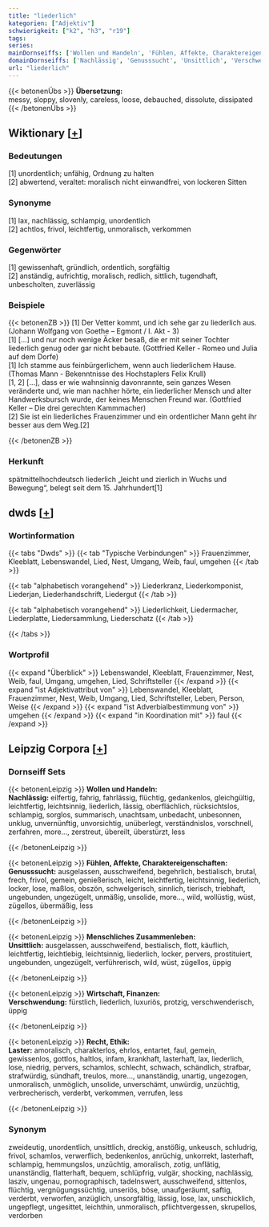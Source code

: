 ```yaml
---
title: "liederlich"
kategorien: ["Adjektiv"]
schwierigkeit: ["k2", "h3", "r19"]
tags:
series:
mainDornseiffs: ['Wollen und Handeln', 'Fühlen, Affekte, Charaktereigenschaften', 'Menschliches Zusammenleben', 'Wirtschaft, Finanzen', 'Recht, Ethik']
domainDornseiffs: ['Nachlässig', 'Genusssucht', 'Unsittlich', 'Verschwendung', 'Laster']
url: "liederlich"
---
```


{{< betonenÜbs >}}
**Übersetzung:**  
messy, sloppy, slovenly, careless, loose, debauched, dissolute, dissipated  
{{< /betonenÜbs >}}

## Wiktionary [[+](https://de.wiktionary.org/wiki/liederlich)]

### Bedeutungen
[1] unordentlich; unfähig, Ordnung zu halten  
[2] abwertend, veraltet: moralisch nicht einwandfrei, von lockeren Sitten  

### Synonyme
[1] lax, nachlässig, schlampig, unordentlich  
[2] achtlos, frivol, leichtfertig, unmoralisch, verkommen  

### Gegenwörter
[1] gewissenhaft, gründlich, ordentlich, sorgfältig  
[2] anständig, aufrichtig, moralisch, redlich, sittlich, tugendhaft, unbescholten, zuverlässig  

### Beispiele
{{< betonenZB >}}
[1] Der Vetter kommt, und ich sehe gar zu liederlich aus. (Johann Wolfgang von Goethe – Egmont / I. Akt - 3)  
[1] […] und nur noch wenige Äcker besaß, die er mit seiner Tochter liederlich genug oder gar nicht bebaute. (Gottfried Keller - Romeo und Julia auf dem Dorfe)  
[1] Ich stamme aus feinbürgerlichem, wenn auch liederlichem Hause. (Thomas Mann - Bekenntnisse des Hochstaplers Felix Krull)  
[1, 2] […], dass er wie wahnsinnig davonrannte, sein ganzes Wesen veränderte und, wie man nachher hörte, ein liederlicher Mensch und alter Handwerksbursch wurde, der keines Menschen Freund war. (Gottfried Keller – Die drei gerechten Kammmacher)  
[2] Sie ist ein liederliches Frauenzimmer und ein ordentlicher Mann geht ihr besser aus dem Weg.[2]  

{{< /betonenZB >}}
### Herkunft
spätmittelhochdeutsch liederlich „leicht und zierlich in Wuchs und Bewegung“, belegt seit dem 15. Jahrhundert[1]  



## dwds [[+](https://www.dwds.de/wb/liederlich)]

### Wortinformation
{{< tabs "Dwds" >}}
{{< tab "Typische Verbindungen" >}}
Frauenzimmer, Kleeblatt, Lebenswandel, Lied, Nest, Umgang, Weib, faul, umgehen
{{< /tab >}}

{{< tab "alphabetisch vorangehend" >}}
Liederkranz, Liederkomponist, Liederjan, Liederhandschrift, Liedergut
{{< /tab >}}

{{< tab "alphabetisch vorangehend" >}}
Liederlichkeit, Liedermacher, Liederplatte, Liedersammlung, Liederschatz
{{< /tab >}}

{{< /tabs >}}

### Wortprofil
{{< expand "Überblick" >}} Lebenswandel, Kleeblatt, Frauenzimmer, Nest, Weib, faul, Umgang, umgehen, Lied, Schriftsteller {{< /expand >}}
{{< expand "ist Adjektivattribut von" >}} Lebenswandel, Kleeblatt, Frauenzimmer, Nest, Weib, Umgang, Lied, Schriftsteller, Leben, Person, Weise {{< /expand >}}
{{< expand "ist Adverbialbestimmung von" >}} umgehen {{< /expand >}}
{{< expand "in Koordination mit" >}} faul {{< /expand >}}

## Leipzig Corpora [[+](https://corpora.uni-leipzig.de/en/res?word=liederlich&corpusId=deu_newscrawl-public_2018)]

### Dornseiff Sets
{{< betonenLeipzig >}}
**Wollen und Handeln:**  
**Nachlässig:** eilfertig, fahrig, fahrlässig, flüchtig, gedankenlos, gleichgültig, leichtfertig, leichtsinnig, liederlich, lässig, oberflächlich, rücksichtslos, schlampig, sorglos, summarisch, unachtsam, unbedacht, unbesonnen, unklug, unvernünftig, unvorsichtig, unüberlegt, verständnislos, vorschnell, zerfahren, more..., zerstreut, übereilt, überstürzt, less  

{{< /betonenLeipzig >}}


{{< betonenLeipzig >}}
**Fühlen, Affekte, Charaktereigenschaften:**  
**Genusssucht:** ausgelassen, ausschweifend, begehrlich, bestialisch, brutal, frech, frivol, gemein, genießerisch, leicht, leichtfertig, leichtsinnig, liederlich, locker, lose, maßlos, obszön, schwelgerisch, sinnlich, tierisch, triebhaft, ungebunden, ungezügelt, unmäßig, unsolide, more..., wild, wollüstig, wüst, zügellos, übermäßig, less  

{{< /betonenLeipzig >}}


{{< betonenLeipzig >}}
**Menschliches Zusammenleben:**  
**Unsittlich:** ausgelassen, ausschweifend, bestialisch, flott, käuflich, leichtfertig, leichtlebig, leichtsinnig, liederlich, locker, pervers, prostituiert, ungebunden, ungezügelt, verführerisch, wild, wüst, zügellos, üppig  

{{< /betonenLeipzig >}}


{{< betonenLeipzig >}}
**Wirtschaft, Finanzen:**  
**Verschwendung:** fürstlich, liederlich, luxuriös, protzig, verschwenderisch, üppig  

{{< /betonenLeipzig >}}


{{< betonenLeipzig >}}
**Recht, Ethik:**  
**Laster:** amoralisch, charakterlos, ehrlos, entartet, faul, gemein, gewissenlos, gottlos, haltlos, infam, krankhaft, lasterhaft, lax, liederlich, lose, niedrig, pervers, schamlos, schlecht, schwach, schändlich, strafbar, strafwürdig, sündhaft, treulos, more..., unanständig, unartig, ungezogen, unmoralisch, unmöglich, unsolide, unverschämt, unwürdig, unzüchtig, verbrecherisch, verderbt, verkommen, verrufen, less  

{{< /betonenLeipzig >}}

### Synonym
zweideutig, unordentlich, unsittlich, dreckig, anstößig, unkeusch, schludrig, frivol, schamlos, verwerflich, bedenkenlos, anrüchig, unkorrekt, lasterhaft, schlampig, hemmungslos, unzüchtig, amoralisch, zotig, unflätig, unanständig, flatterhaft, bequem, schlüpfrig, vulgär, shocking, nachlässig, lasziv, ungenau, pornographisch, tadelnswert, ausschweifend, sittenlos, flüchtig, vergnügungssüchtig, unseriös, böse, unaufgeräumt, saftig, verderbt, verworfen, anzüglich, unsorgfältig, lässig, lose, lax, unschicklich, ungepflegt, ungesittet, leichthin, unmoralisch, pflichtvergessen, skrupellos, verdorben

